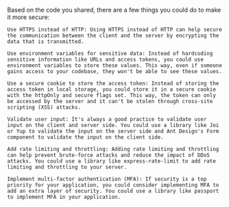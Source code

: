 Based on the code you shared, there are a few things you could do to make it more secure:

    Use HTTPS instead of HTTP: Using HTTPS instead of HTTP can help secure the communication between the client and the server by encrypting the data that is transmitted.

    Use environment variables for sensitive data: Instead of hardcoding sensitive information like URLs and access tokens, you could use environment variables to store these values. This way, even if someone gains access to your codebase, they won't be able to see these values.

    Use a secure cookie to store the access token: Instead of storing the access token in local storage, you could store it in a secure cookie with the httpOnly and secure flags set. This way, the token can only be accessed by the server and it can't be stolen through cross-site scripting (XSS) attacks.

    Validate user input: It's always a good practice to validate user input on the client and server side. You could use a library like Joi or Yup to validate the input on the server side and Ant Design's Form component to validate the input on the client side.

    Add rate limiting and throttling: Adding rate limiting and throttling can help prevent brute-force attacks and reduce the impact of DDoS attacks. You could use a library like express-rate-limit to add rate limiting and throttling to your server.

    Implement multi-factor authentication (MFA): If security is a top priority for your application, you could consider implementing MFA to add an extra layer of security. You could use a library like passport to implement MFA in your application.

